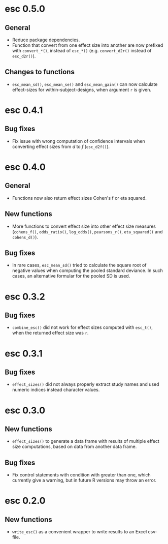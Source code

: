 # esc 0.5.0

## General

* Reduce package dependencies.
* Function that convert from one effect size into another are now prefixed with `convert_*()`, instead of `esc_*()` (e.g. `convert_d2r()` instead of `esc_d2r()`).

## Changes to functions

* `esc_mean_sd()`, `esc_mean_se()` and `esc_mean_gain()` can now calculate effect-sizes for within-subject-designs, when argument `r` is given.

# esc 0.4.1

## Bug fixes

* Fix issue with wrong computation of confidence intervals when converting effect sizes from _d_ to _f_ (`esc_d2f()`).

# esc 0.4.0

## General

* Functions now also return effect sizes Cohen's f or eta squared.

## New functions

* More functions to convert effect size into other effect size measures (`cohens_f()`, `odds_ratio()`, `log_odds()`, `pearsons_r()`, `eta_squared()` and `cohens_d()`).

## Bug fixes

* In rare cases, `esc_mean_sd()` tried to calculate the square root of negative values when computing the pooled standard deviance. In such cases, an alternative formular for the pooled SD is used.

# esc 0.3.2

## Bug fixes

* `combine_esc()` did not work for effect sizes computed with `esc_t()`, when the returned effect size was `r`.

# esc 0.3.1

## Bug fixes

* `effect_sizes()` did not always properly extract study names and used numeric indices instead character values.

# esc 0.3.0

## New functions

* `effect_sizes()` to generate a data frame with results of multiple effect size computations, based on data from another data frame.

## Bug fixes
* Fix control statements with condition with greater than one, which currently give a warning, but in future R versions may throw an error.

# esc 0.2.0

## New functions

* `write_esc()` as a convenient wrapper to write results to an Excel csv-file.